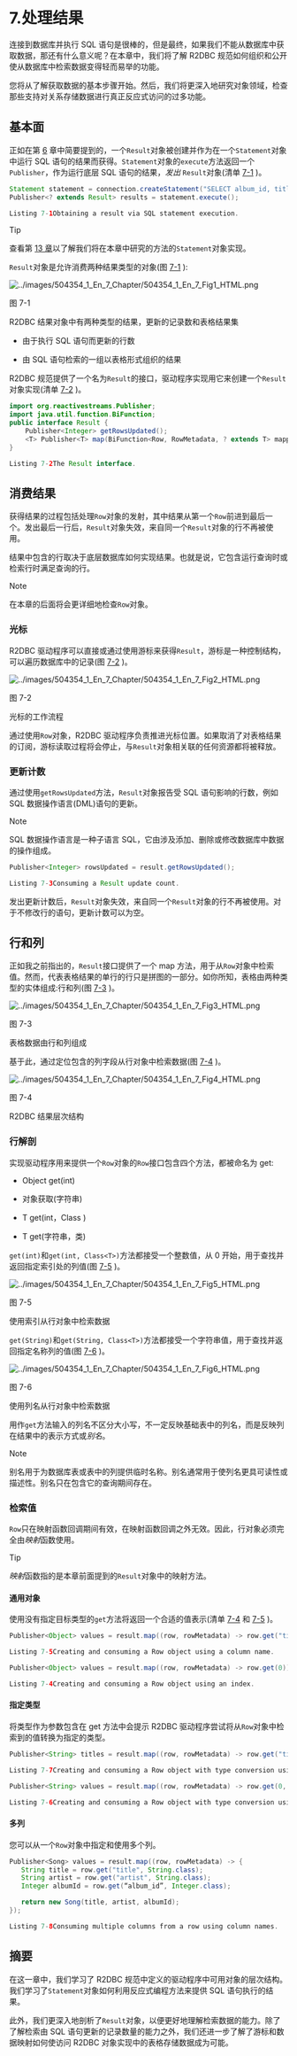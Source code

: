 # 7.处理结果

连接到数据库并执行 SQL 语句是很棒的，但是最终，如果我们不能从数据库中获取数据，那还有什么意义呢？在本章中，我们将了解 R2DBC 规范如何组织和公开使从数据库中检索数据变得轻而易举的功能。

您将从了解获取数据的基本步骤开始。然后，我们将更深入地研究对象领域，检查那些支持对关系存储数据进行真正反应式访问的过多功能。

## 基本面

正如在第 [6](06.html) 章中简要提到的，一个`Result`对象被创建并作为在一个`Statement`对象中运行 SQL 语句的结果而获得。`Statement`对象的`execute`方法返回一个`Publisher`，作为运行底层 SQL 语句的结果，*发出* `Result`对象(清单 [7-1](#PC1) )。

```java
Statement statement = connection.createStatement("SELECT album_id, title, artist FROM songs");
Publisher<? extends Result> results = statement.execute();

Listing 7-1Obtaining a result via SQL statement execution.

```

Tip

查看第 [13 章](13.html)以了解我们将在本章中研究的方法的`Statement`对象实现。

`Result`对象是允许消费两种结果类型的对象(图 [7-1](#Fig1) ):

![../images/504354_1_En_7_Chapter/504354_1_En_7_Fig1_HTML.png](../images/504354_1_En_7_Chapter/504354_1_En_7_Fig1_HTML.png)

图 7-1

R2DBC 结果对象中有两种类型的结果，更新的记录数和表格结果集

*   由于执行 SQL 语句而更新的行数

*   由 SQL 语句检索的一组以表格形式组织的结果

R2DBC 规范提供了一个名为`Result`的接口，驱动程序实现用它来创建一个`Result`对象实现(清单 [7-2](#PC2) )。

```java
import org.reactivestreams.Publisher;
import java.util.function.BiFunction;
public interface Result {
    Publisher<Integer> getRowsUpdated();
    <T> Publisher<T> map(BiFunction<Row, RowMetadata, ? extends T> mappingFunction);
}

Listing 7-2The Result interface.

```

## 消费结果

获得结果的过程包括处理`Row`对象的发射，其中结果从第一个`Row`前进到最后一个。发出最后一行后，`Result`对象失效，来自同一个`Result`对象的行不再被使用。

结果中包含的行取决于底层数据库如何实现结果。也就是说，它包含运行查询时或检索行时满足查询的行。

Note

在本章的后面将会更详细地检查`Row`对象。

### 光标

R2DBC 驱动程序可以直接或通过使用游标来获得`Result`，游标是一种控制结构，可以遍历数据库中的记录(图 [7-2](#Fig2) )。

![../images/504354_1_En_7_Chapter/504354_1_En_7_Fig2_HTML.png](../images/504354_1_En_7_Chapter/504354_1_En_7_Fig2_HTML.png)

图 7-2

光标的工作流程

通过使用`Row`对象，R2DBC 驱动程序负责推进光标位置。如果取消了对表格结果的订阅，游标读取过程将会停止，与`Result`对象相关联的任何资源都将被释放。

### 更新计数

通过使用`getRowsUpdated`方法，`Result`对象报告受 SQL 语句影响的行数，例如 SQL 数据操作语言(DML)语句的更新。

Note

SQL 数据操作语言是一种子语言 SQL，它由涉及添加、删除或修改数据库中数据的操作组成。

```java
Publisher<Integer> rowsUpdated = result.getRowsUpdated();

Listing 7-3Consuming a Result update count.

```

发出更新计数后，`Result`对象失效，来自同一个`Result`对象的行不再被使用。对于不修改行的语句，更新计数可以为空。

## 行和列

正如我之前指出的，`Result`接口提供了一个 map 方法，用于从`Row`对象中检索值。然而，代表表格结果的单行的行只是拼图的一部分。如你所知，表格由两种类型的实体组成:行和列(图 [7-3](#Fig3) )。

![../images/504354_1_En_7_Chapter/504354_1_En_7_Fig3_HTML.png](../images/504354_1_En_7_Chapter/504354_1_En_7_Fig3_HTML.png)

图 7-3

表格数据由行和列组成

基于此，通过定位包含的列字段从行对象中检索数据(图 [7-4](#Fig4) )。

![../images/504354_1_En_7_Chapter/504354_1_En_7_Fig4_HTML.png](../images/504354_1_En_7_Chapter/504354_1_En_7_Fig4_HTML.png)

图 7-4

R2DBC 结果层次结构

### 行解剖

实现驱动程序用来提供一个`Row`对象的`Row`接口包含四个方法，都被命名为 get:

*   Object get(int)

*   对象获取(字符串)

*   <t>T get(int，Class <t>)</t></t>

*   <t>T get(字符串，类<t>)</t></t>

`get(int)`和`get(int, Class<T>)`方法都接受一个整数值，从 0 开始，用于查找并返回指定索引处的列值(图 [7-5](#Fig5) )。

![../images/504354_1_En_7_Chapter/504354_1_En_7_Fig5_HTML.png](../images/504354_1_En_7_Chapter/504354_1_En_7_Fig5_HTML.png)

图 7-5

使用索引从行对象中检索数据

`get(String)`和`get(String, Class<T>)`方法都接受一个字符串值，用于查找并返回指定名称列的值(图 [7-6](#Fig6) )。

![../images/504354_1_En_7_Chapter/504354_1_En_7_Fig6_HTML.png](../images/504354_1_En_7_Chapter/504354_1_En_7_Fig6_HTML.png)

图 7-6

使用列名从行对象中检索数据

用作`get`方法输入的列名不区分大小写，不一定反映基础表中的列名，而是反映列在结果中的表示方式或*别名*。

Note

别名用于为数据库表或表中的列提供临时名称。别名通常用于使列名更具可读性或描述性。别名只在包含它的查询期间存在。

### 检索值

`Row`只在映射函数回调期间有效，在映射函数回调之外无效。因此，行对象必须完全由*映射*函数使用。

Tip

*映射*函数指的是本章前面提到的`Result`对象中的映射方法。

#### 通用对象

使用没有指定目标类型的`get`方法将返回一个合适的值表示(清单 [7-4](#PC4) 和 [7-5](#PC5) )。

```java
Publisher<Object> values = result.map((row, rowMetadata) -> row.get("title"));

Listing 7-5Creating and consuming a Row object using a column name.

```

```java
Publisher<Object> values = result.map((row, rowMetadata) -> row.get(0));

Listing 7-4Creating and consuming a Row object using an index.

```

#### 指定类型

将类型作为参数包含在 get 方法中会提示 R2DBC 驱动程序尝试将从`Row`对象中检索到的值转换为指定的类型。

```java
Publisher<String> titles = result.map((row, rowMetadata) -> row.get("title", String.class));

Listing 7-7Creating and consuming a Row object with type conversion using a column name.

```

```java
Publisher<String> values = result.map((row, rowMetadata) -> row.get(0, String.class));

Listing 7-6Creating and consuming a Row object with type conversion using an index.

```

#### 多列

您可以从一个`Row`对象中指定和使用多个列。

```java
Publisher<Song> values = result.map((row, rowMetadata) -> {
   String title = row.get("title", String.class);
   String artist = row.get("artist", String.class);
   Integer albumId = row.get(“album_id”, Integer.class);

   return new Song(title, artist, albumId);
});

Listing 7-8Consuming multiple columns from a row using column names.

```

## 摘要

在这一章中，我们学习了 R2DBC 规范中定义的驱动程序中可用对象的层次结构。我们学习了`Statement`对象如何利用反应式编程方法来提供 SQL 语句执行的结果。

此外，我们更深入地剖析了`Result`对象，以便更好地理解检索数据的能力。除了了解检索由 SQL 语句更新的记录数量的能力之外，我们还进一步了解了游标和数据映射如何使访问 R2DBC 对象实现中的表格存储数据成为可能。